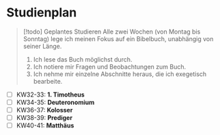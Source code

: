 # Studienplan

> [!todo] Geplantes Studieren
> Alle zwei Wochen (von Montag bis Sonntag) lege ich meinen Fokus auf ein Bibelbuch, unabhängig von seiner Länge.
> 1. Ich lese das Buch möglichst durch.
> 2. Ich notiere mir Fragen und Beobachtungen zum Buch.
> 3. Ich nehme mir einzelne Abschnitte heraus, die ich exegetisch bearbeite.

- [ ] KW32-33: **1. Timotheus**
- [ ] KW34-35: **Deuteronomium**
- [ ] KW36-37: **Kolosser**
- [ ] KW38-39: **Prediger**
- [ ] KW40-41: **Matthäus**